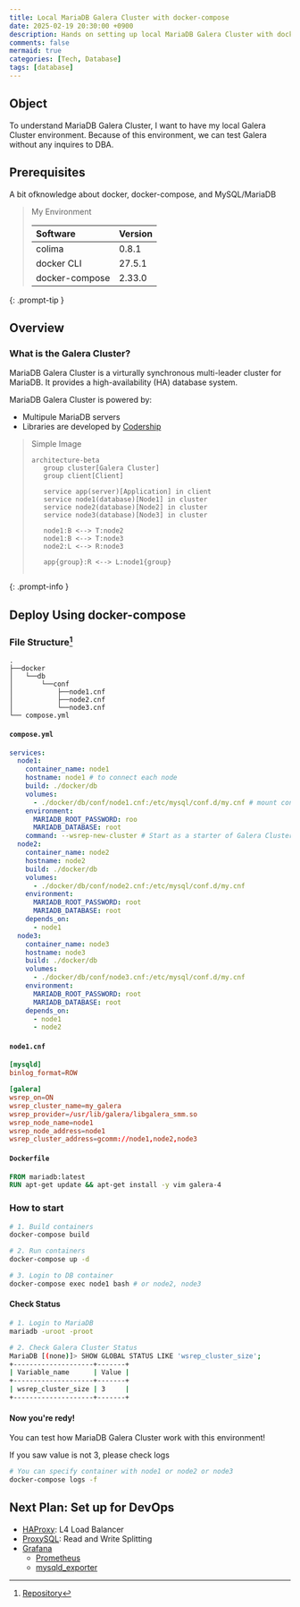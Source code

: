 ```yaml
---
title: Local MariaDB Galera Cluster with docker-compose
date: 2025-02-19 20:30:00 +0900
description: Hands on setting up local MariaDB Galera Cluster with docker-compose
comments: false
mermaid: true
categories: [Tech, Database]
tags: [database]
---
```

## Object
To understand MariaDB Galera Cluster, I want to have my local Galera Cluster environment.
Because of this environment, we can test Galera without any inquires to DBA.

## Prerequisites

A bit ofknowledge about docker, docker-compose, and MySQL/MariaDB

> My Environment
>
> | Software       | Version |
> | :------------- | :------ |
> | colima         | 0.8.1   |
> | docker CLI     | 27.5.1  |
> | docker-compose | 2.33.0  |
>
{: .prompt-tip }

## Overview

### What is the Galera Cluster?

MariaDB Galera Cluster is a virturally synchronous multi-leader cluster for MariaDB.
It provides a high-availability (HA) database system.

MariaDB Galera Cluster is powered by:

- Multipule MariaDB servers
- Libraries are developed by [Codership][Galera Cluster]

> Simple Image
>```mermaid
>architecture-beta
>    group cluster[Galera Cluster]
>    group client[Client]
>
>    service app(server)[Application] in client
>    service node1(database)[Node1] in cluster
>    service node2(database)[Node2] in cluster
>    service node3(database)[Node3] in cluster
>
>    node1:B <--> T:node2
>    node1:B <--> T:node3
>    node2:L <--> R:node3
>
>    app{group}:R <--> L:node1{group}
>    
>```
{: .prompt-info }


## Deploy Using docker-compose
### File Structure[^fn-nth-1]
```
.
├──docker
│   └──db
│       └──conf
│           ├──node1.cnf
│           ├──node2.cnf
│           └──node3.cnf
└── compose.yml
```

#### **`compose.yml`**
```yml
services:
  node1:
    container_name: node1
    hostname: node1 # to connect each node
    build: ./docker/db
    volumes:
      - ./docker/db/conf/node1.cnf:/etc/mysql/conf.d/my.cnf # mount confing
    environment:
      MARIADB_ROOT_PASSWORD: roo
      MARIADB_DATABASE: root
    command: --wsrep-new-cluster # Start as a starter of Galera Cluster
  node2:
    container_name: node2
    hostname: node2
    build: ./docker/db
    volumes:
      - ./docker/db/conf/node2.cnf:/etc/mysql/conf.d/my.cnf
    environment:
      MARIADB_ROOT_PASSWORD: root
      MARIADB_DATABASE: root
    depends_on:
      - node1
  node3:
    container_name: node3
    hostname: node3
    build: ./docker/db
    volumes:
      - ./docker/db/conf/node3.cnf:/etc/mysql/conf.d/my.cnf
    environment:
      MARIADB_ROOT_PASSWORD: root
      MARIADB_DATABASE: root
    depends_on:
      - node1
      - node2
```
#### **`node1.cnf`**
```conf
[mysqld]
binlog_format=ROW

[galera]
wsrep_on=ON
wsrep_cluster_name=my_galera
wsrep_provider=/usr/lib/galera/libgalera_smm.so
wsrep_node_name=node1
wsrep_node_address=node1
wsrep_cluster_address=gcomm://node1,node2,node3
```

#### **`Dockerfile`**
```Dockerfile
FROM mariadb:latest
RUN apt-get update && apt-get install -y vim galera-4
```

### How to start
```bash
# 1. Build containers
docker-compose build

# 2. Run containers
docker-compose up -d

# 3. Login to DB container
docker-compose exec node1 bash # or node2, node3
```

#### Check Status
```bash
# 1. Login to MariaDB
mariadb -uroot -proot

# 2. Check Galera Cluster Status
MariaDB [(none)]> SHOW GLOBAL STATUS LIKE 'wsrep_cluster_size';
+--------------------+-------+
| Variable_name      | Value |
+--------------------+-------+
| wsrep_cluster_size | 3     |
+--------------------+-------+
```

#### Now you're redy!
You can test how MariaDB Galera Cluster work with this environment!

If you saw value is not 3, please check logs

```bash
# You can specify container with node1 or node2 or node3
docker-compose logs -f
```

## Next Plan: Set up for DevOps
- [HAProxy](https://www.haproxy.com/documentation/haproxy-configuration-manual/latest/): L4 Load Balancer
- [ProxySQL](https://proxysql.com/documentation/): Read and Write Splitting
- [Grafana](https://grafana.com/docs/)
  - [Prometheus](https://prometheus.io/docs/introduction/overview/)
  - [mysqld_exporter](https://github.com/prometheus/mysqld_exporter)

<!-- Footnotes -->
[^fn-nth-1]: [Repository](https://github.com/high-tail/local-galera-cluster)
<!-- Links -->

[Galera Cluster]: https://galeracluster.com/
